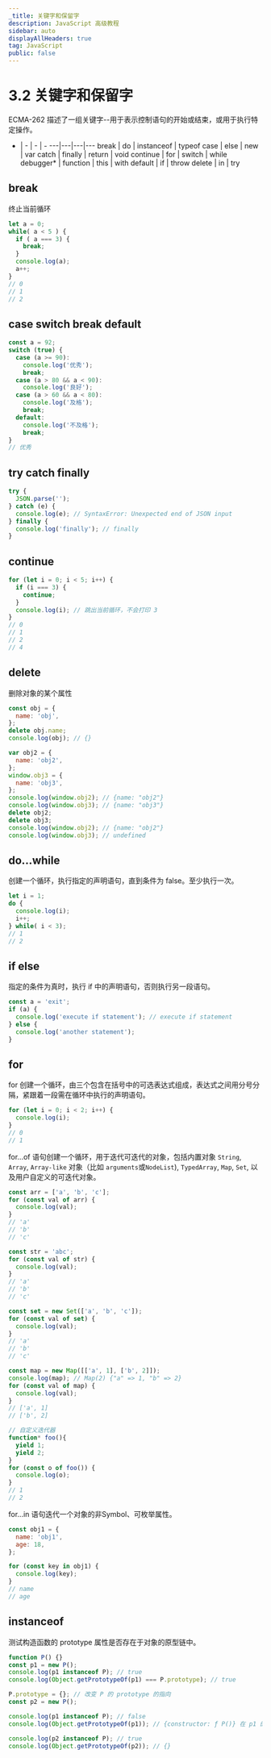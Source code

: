 ```yaml
---
_title: 关键字和保留字
description: JavaScript 高级教程
sidebar: auto
displayAllHeaders: true
tag: JavaScript
public: false
---
```


# 3.2 关键字和保留字

ECMA-262 描述了一组关键字--用于表示控制语句的开始或结束，或用于执行特定操作。

- | - | - | -
---|---|---|---
break     | do       | instanceof | typeof
case      | else     | new        | var
catch     | finally  | return     | void
continue  | for      | switch     | while
debugger* | function | this       | with
default   | if       | throw
delete    | in       | try

## break

终止当前循环

```js
let a = 0;
while( a < 5 ) {
  if ( a === 3) {
    break;
  }
  console.log(a);
  a++;
}
// 0
// 1
// 2
```

## case switch break default

```js
const a = 92;
switch (true) {
  case (a >= 90):
    console.log('优秀');
    break;
  case (a > 80 && a < 90):
    console.log('良好');
  case (a > 60 && a < 80):
    console.log('及格');
    break;
  default:
    console.log('不及格');
    break;
}
// 优秀
```

## try catch finally

```js
try {
  JSON.parse('');
} catch (e) {
  console.log(e); // SyntaxError: Unexpected end of JSON input
} finally {
  console.log('finally'); // finally
}
```

## continue

```js
for (let i = 0; i < 5; i++) {
  if (i === 3) {
    continue;
  }
  console.log(i); // 跳出当前循环，不会打印 3
}
// 0
// 1
// 2
// 4
```

## delete

删除对象的某个属性

```js
const obj = {
  name: 'obj',
};
delete obj.name;
console.log(obj); // {}

var obj2 = {
  name: 'obj2',
};
window.obj3 = {
  name: 'obj3',
};
console.log(window.obj2); // {name: "obj2"}
console.log(window.obj3); // {name: "obj3"}
delete obj2;
delete obj3;
console.log(window.obj2); // {name: "obj2"}
console.log(window.obj3); // undefined
```

## do...while

创建一个循环，执行指定的声明语句，直到条件为 false。至少执行一次。

```js
let i = 1;
do {
  console.log(i);
  i++;
} while( i < 3);
// 1
// 2
```

## if else

指定的条件为真时，执行 if 中的声明语句，否则执行另一段语句。

```js
const a = 'exit';
if (a) {
  console.log('execute if statement'); // execute if statement
} else {
  console.log('another statement');
}
```

## for

for 创建一个循环，由三个包含在括号中的可选表达式组成，表达式之间用分号分隔，紧跟着一段需在循环中执行的声明语句。

```js
for (let i = 0; i < 2; i++) {
  console.log(i);
}
// 0
// 1
```

for...of 语句创建一个循环，用于迭代可迭代的对象，包括内置对象 ```String```, ```Array```, ```Array-like``` 对象（比如 ```arguments```或```NodeList```), ```TypedArray```, ```Map```, ```Set```, 以及用户自定义的可迭代对象。

```js
const arr = ['a', 'b', 'c'];
for (const val of arr) {
  console.log(val);
}
// 'a'
// 'b'
// 'c'
```

```js
const str = 'abc';
for (const val of str) {
  console.log(val);
}
// 'a'
// 'b'
// 'c'
```

```js
const set = new Set(['a', 'b', 'c']);
for (const val of set) {
  console.log(val);
}
// 'a'
// 'b'
// 'c'
```

```js
const map = new Map([['a', 1], ['b', 2]]);
console.log(map); // Map(2) {"a" => 1, "b" => 2}
for (const val of map) {
  console.log(val);
}
// ['a', 1]
// ['b', 2]
```

```js
// 自定义迭代器
function* foo(){
  yield 1;
  yield 2;
}
for (const o of foo()) {
  console.log(o);
}
// 1
// 2
```

for...in 语句迭代一个对象的非Symbol、可枚举属性。

```js
const obj1 = {
  name: 'obj1',
  age: 18,
};

for (const key in obj1) {
  console.log(key);
}
// name
// age
```

## instanceof

测试构造函数的 prototype 属性是否存在于对象的原型链中。

```js
function P() {}
const p1 = new P();
console.log(p1 instanceof P); // true
console.log(Object.getPrototypeOf(p1) === P.prototype); // true

P.prototype = {}; // 改变 P 的 prototype 的指向
const p2 = new P();

console.log(p1 instanceof P); // false
console.log(Object.getPrototypeOf(p1)); // {constructor: ƒ P()} 在 p1 的原型链中找不到 P 的 prototype

console.log(p2 instanceof P); // true
console.log(Object.getPrototypeOf(p2)); // {}
```




